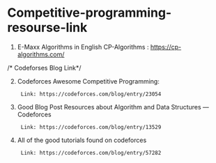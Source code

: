 # Competitive-programming-resourse-link

   
1. E-Maxx Algorithms in English
                         CP-Algorithms : https://cp-algorithms.com/

/* Codeforses Blog Link*/

2. Codeforces Awesome Competitive Programming:

        Link: https://codeforces.com/blog/entry/23054
       
3. Good Blog Post Resources about Algorithm and Data Structures — Codeforces

        Link: https://codeforces.com/blog/entry/13529

4. All of the good tutorials found on codeforces
        
        Link: https://codeforces.com/blog/entry/57282
